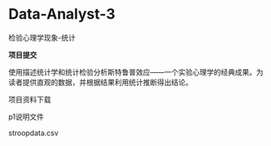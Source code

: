 # Data-Analyst-3
检验心理学现象-统计

**项目提交**

使用描述统计学和统计检验分析斯特鲁普效应——一个实验心理学的经典成果。为读者提供直观的数据，并根据结果利用统计推断得出结论。


项目资料下载

p1说明文件

stroopdata.csv
